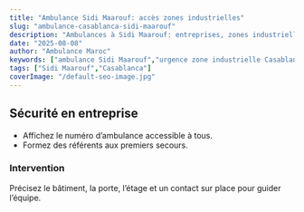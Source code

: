 ```yaml
---
title: "Ambulance Sidi Maarouf: accès zones industrielles"
slug: "ambulance-casablanca-sidi-maarouf"
description: "Ambulances à Sidi Maarouf: entreprises, zones industrielles, conseils de sécurité et premiers gestes."
date: "2025-08-08"
author: "Ambulance Maroc"
keywords: ["ambulance Sidi Maarouf","urgence zone industrielle Casablanca"]
tags: ["Sidi Maarouf","Casablanca"]
coverImage: "/default-seo-image.jpg"
---
```


## Sécurité en entreprise

- Affichez le numéro d’ambulance accessible à tous.
- Formez des référents aux premiers secours.

### Intervention

Précisez le bâtiment, la porte, l’étage et un contact sur place pour guider l’équipe.
